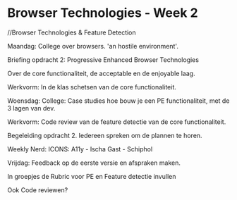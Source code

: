 # Browser Technologies - Week 2
//Browser Technologies & Feature Detection


Maandag: College over browsers. 'an hostile environment'.

Briefing opdracht 2: Progressive Enhanced Browser Technologies

Over de core functionaliteit, de acceptable en de enjoyable laag.

Werkvorm: In de klas schetsen van de core functionaliteit.

Woensdag:
College: Case studies hoe bouw je een PE functionaliteit, met de 3 lagen van dev.

Werkvorm: Code review van de feature detectie van de core functionaliteit.

Begeleiding opdracht 2. Iedereen spreken om de plannen te horen.

Weekly Nerd: ICONS: A11y - Ischa Gast - Schiphol

Vrijdag:
Feedback op de eerste versie en afspraken maken.

In groepjes de Rubric voor PE en Feature detectie invullen

Ook Code reviewen?
